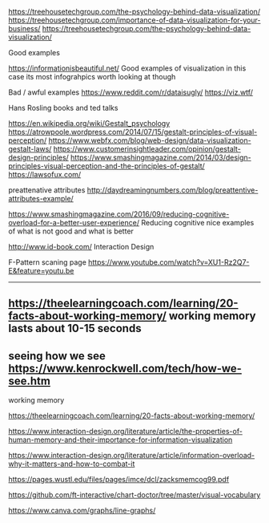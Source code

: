 https://treehousetechgroup.com/the-psychology-behind-data-visualization/
https://treehousetechgroup.com/importance-of-data-visualization-for-your-business/
https://treehousetechgroup.com/the-psychology-behind-data-visualization/



Good examples


https://informationisbeautiful.net/
Good examples of visualization in this case its most infograhpics worth looking at though


Bad / awful examples
https://www.reddit.com/r/dataisugly/
https://viz.wtf/


Hans Rosling books and ted talks

https://en.wikipedia.org/wiki/Gestalt_psychology
https://atrowpoole.wordpress.com/2014/07/15/gestalt-principles-of-visual-perception/
https://www.webfx.com/blog/web-design/data-visualization-gestalt-laws/
https://www.customerinsightleader.com/opinion/gestalt-design-principles/
https://www.smashingmagazine.com/2014/03/design-principles-visual-perception-and-the-principles-of-gestalt/
https://lawsofux.com/


preattenative attributes
http://daydreamingnumbers.com/blog/preattentive-attributes-example/

https://www.smashingmagazine.com/2016/09/reducing-cognitive-overload-for-a-better-user-experience/
Reducing cognitive nice examples of what is not good and what is better



http://www.id-book.com/
Interaction Design

F-Pattern scaning page
https://www.youtube.com/watch?v=XU1-Rz2Q7-E&feature=youtu.be


---------------------------------------------------------------------------------------------------
https://theelearningcoach.com/learning/20-facts-about-working-memory/
working memory lasts about 10-15 seconds
---------------------------------------------------------------------------------------------------
seeing how we see
https://www.kenrockwell.com/tech/how-we-see.htm
--------------------------------------------------------------------------------
working memory

https://theelearningcoach.com/learning/20-facts-about-working-memory/

https://www.interaction-design.org/literature/article/the-properties-of-human-memory-and-their-importance-for-information-visualization

https://www.interaction-design.org/literature/article/information-overload-why-it-matters-and-how-to-combat-it


https://pages.wustl.edu/files/pages/imce/dcl/zacksmemcog99.pdf

https://github.com/ft-interactive/chart-doctor/tree/master/visual-vocabulary

https://www.canva.com/graphs/line-graphs/
